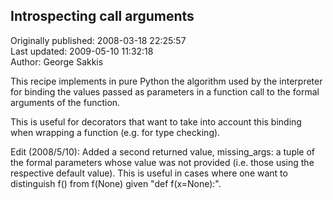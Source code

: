 ## Introspecting call arguments  
Originally published: 2008-03-18 22:25:57  
Last updated: 2009-05-10 11:32:18  
Author: George Sakkis  
  
This recipe implements in pure Python the algorithm used by the interpreter for binding the values passed as parameters in a function call to the formal arguments of the function.

This is useful for decorators that want to take into account this binding when wrapping a function (e.g. for type checking).

Edit (2008/5/10): Added a second returned value, missing_args: a tuple of the formal parameters whose value was not provided (i.e. those using the respective default value). This is useful in cases where one want to distinguish f() from f(None) given "def f(x=None):".